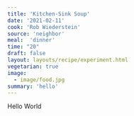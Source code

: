 ```yaml
---
title: 'Kitchen-Sink Soup'
date: '2021-02-11'
cook: 'Rob Wiederstein'
source: 'neighbor'
meal:  'dinner'
time: "20"
draft: false
layout: layouts/recipe/experiment.html
vegetarian: true
image:
  - image/food.jpg
summary: 'hello'
---
```


Hello World
